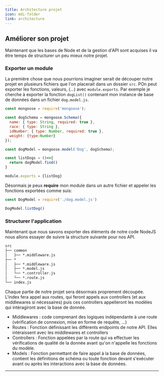 ```yaml
---
title: Architecture projet
icon: mdi-folder
link: architecture
---
```


<div id='architecture'></div>

## Améliorer son projet

Maintenant que les bases de Node et de la gestion d'API sont acquises il va être temps de structurer un peu mieux notre projet.

### Exporter un module

La première chose que nous pourrions imaginer serait de découper notre projet en plusieurs fichiers que l'on placerait dans un dossier `src`. POn peut exporter les fonctions, valeurs, (...) avec `module.exports`.
Par exemple je cherche à exporter la fonction `dogList()` contenant mon instance de base de données dans un fichier `dog.model.js`.

```javascript
const mongoose = require('mongoose');

const dogSchema = mongoose.Schema({
  name: { type: String, required: true },
  race: { type: String },
  idNumber: { type: Number, required: true },
  weight: {type:Number}
});

const dogModel = mongoose.model('Dog', dogSchema);

const listDogs = ()=>{
  return dogModel.find()
}

module.exports = {listDog}
```

Désormais je peux **require** mon module dans un autre fichier et appeler les fonctions exportées comme suis:

```javascript
const DogModel = require('./dog.model.js')

DogModel.listDog()
```

### Structurer l'application

Maintenant que nous savons exporter des éléments de notre code NodeJS nous allons essayer de suivre la structure suivante pour nos API.

```txt
src
├── common
│   ├── *.middleware.js
├── *
│   ├── *.middleware.js
│   ├── *.model.js
│   └── *.controller.js
│   └── *.route.js
└── index.js
```

Chaque partie de notre projet sera désormais proprement découpée. L'index fera appel aux routes, qui feront appels aux controllers (et aux middlewares si nécessaires) puis ces controllers appelleront les modèles qui intéragiront avec la base de donnée.

- Middlewares : code comprenant des logiques indépendante à une route (vérification de connexion, mise en forme de requête, ...)
- Routes : Fonction définissant les différents endpoints de notre API. Elles intéraissent avec les middlewares et controllers
- Controllers : Fonction appelées par la route qui va effectuer les vérifications de qualité de la donnée avant qu'on n'appelle les fonctions du modèle.
- Models : Fonction permettant de faire appel à la base de données, contient les définitions de schéma ou toute fonction devant s'exécuter avant ou après les interactions avec la base de données.

---
</div>
